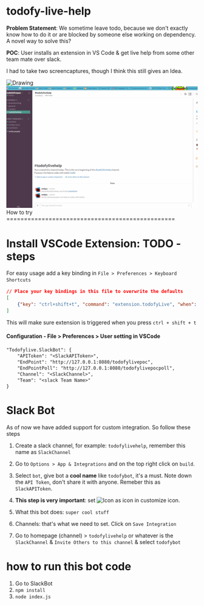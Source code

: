 # todofy-live-help
**Problem Statement**: We sometime leave todo, because we don't exactly know how to do it or are blocked by someone else working on dependency. A novel way to solve this?

**POC**: User installs an extension in VS Code & get live help from some other team mate over slack.

I had to take two screencaptures, though I think this still gives an Idea.

<img src="./Screenshots/VSCode.gif " alt="Drawing" style="width: 600px;"/>
<img src="./Screenshots/slack.gif " alt="Drawing" style="width: 600px;"/>
How to try
================================================

Install VSCode Extension: TODO - steps
===================================

For easy usage add a key binding in `File > Preferences > Keyboard Shortcuts`
```json
// Place your key bindings in this file to overwrite the defaults
[
    {"key": "ctrl+shift+t", "command": "extension.todofyLive", "when": "editorTextFocus"}
]
```

This will make sure extension is triggered when you press `ctrl + shift + t`

#### Configuration - File > Preferences > User setting in VSCode
```
"Todofylive.SlackBot": {
    "APIToken": "<SlackAPIToken>",
    "EndPoint": "http://127.0.0.1:8080/todofylivepoc",
    "EndPointPoll": "http://127.0.0.1:8080/todofylivepocpoll",
    "Channel": "<SlackChannel>",
    "Team": "<slack Team Name>"
}
```

Slack Bot
=============================
As of now we have added support for custom integration. So follow these steps
1. Create a slack channel, for example: `todofylivehelp`, remember this name as `SlackChannel`

2. Go to `Options > App & Integrations` and on the top right click on `build`.

3. Select `bot`, give bot a **cool name** like `todofybot`, it's a must. Note down the `API Token`, don't share it with anyone.
Remeber this as `SlackAPIToken`.

4. **This step is very important**: set ![Icon](http://todofy.org/resources/footerface.png) as icon in customize icon.

5. What this bot does: `super cool stuff`

6. Channels: that's what we need to set. Click on `Save Integration`

7. Go to homepage (channel) > `todofylivehelp` or whatever is the `SlackChannel` & `Invite Others to this channel` & select `todofybot`

how to run this bot code
===============================
1. Go to SlackBot
2. `npm install`
3. `node index.js`

